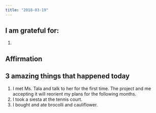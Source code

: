 ```yaml
---
title: "2018-03-19"
---
```

## I am grateful for:
1. 

## Affirmation

## 3 amazing things that happened today

1. I met Ms. Tala and talk to her for the first time. The project and me accepting it will reorient my plans for the following months.
2. I took a siesta at the tennis court.
3. I bought and ate brocolli and cauliflower.